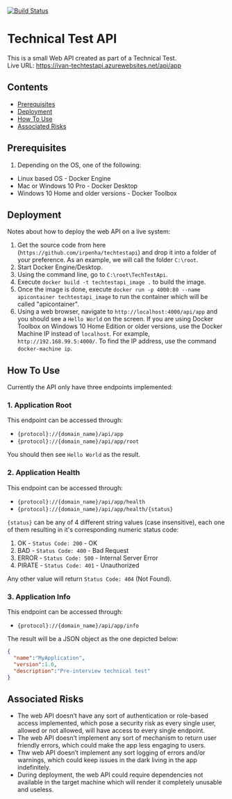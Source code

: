 [![Build Status](https://ivanpenadev.visualstudio.com/TechTestApi/_apis/build/status/TechTestApi-CI?branchName=master)](https://ivanpenadev.visualstudio.com/TechTestApi/_build/latest?definitionId=3&branchName=master)

# Technical Test API

This is a small Web API created as part of a Technical Test.\
Live URL: https://ivan-techtestapi.azurewebsites.net/api/app

## Contents

- [Prerequisites](#prerequisites)
- [Deployment](#deployment)
- [How To Use](#how-to-use)
- [Associated Risks](#associated-risks)


Prerequisites
-------------

1. Depending on the OS, one of the following:
  * Linux based OS - Docker Engine
  * Mac or Windows 10 Pro - Docker Desktop
  * Windows 10 Home and older versions - Docker Toolbox

Deployment
----------

Notes about how to deploy the web API on a live system:

1. Get the source code from here (```https://github.com/irpenha/techtestapi```) and drop it into a folder of your preference. As an example, we will call the folder ```C:\root```.
1. Start Docker Engine/Desktop.
1. Using the command line, go to ```C:\root\TechTestApi```.
1. Execute ```docker build -t techtestapi_image .``` to build the image.
1. Once the image is done, execute ```docker run -p 4000:80 --name apicontainer techtestapi_image``` to run the container which will be called "apicontainer".
1. Using a web browser, navigate to ```http://localhost:4000/api/app``` and you should see a ```Hello World``` on the screen. If you are using Docker Toolbox on Windows 10 Home Edition or older versions, use the Docker Machine IP instead of ```localhost```. For example, ```http://192.168.99.5:4000/```. To find the IP address, use the command ```docker-machine ip```.

How To Use
----------

Currently the API only have three endpoints implemented:

### 1. Application Root

This endpoint can be accessed through:

* ```{protocol}://{domain_name}/api/app```
* ```{protocol}://{domain_name}/api/app/root```

You should then see ```Hello World``` as the result.

### 2. Application Health

This endpoint can be accessed through:

* ```{protocol}://{domain_name}/api/app/health```
* ```{protocol}://{domain_name}/api/app/health/{status}```

```{status}``` can be any of 4 different string values (case insensitive), each one of them resulting in it's corresponding numeric status code:

1. OK - ```Status Code: 200``` - OK
1. BAD - ```Status Code: 400``` - Bad Request
1. ERROR - ```Status Code: 500``` - Internal Server Error
1. PIRATE - ```Status Code: 401``` - Unauthorized

Any other value will return ```Status Code: 404``` (Not Found).

### 3. Application Info

This endpoint can be accessed through:

* ```{protocol}://{domain_name}/api/app/info```

The result will be a JSON object as the one depicted below:

```json
{
  "name":"MyApplication",
  "version":1.0,
  "description":"Pre-interview technical test"
}
```

Associated Risks
----------------

* The web API doesn’t have any sort of authentication or role-based access implemented, which pose a security risk as every single user, allowed or not allowed, will have access to every single endpoint.
* The web API doesn’t implement any sort of mechanism to return user friendly errors, which could make the app less engaging to users.
* Thw web API doesn’t implement any sort logging of errors and/or warnings, which could keep issues in the dark living in the app indefinitely. 
* During deployment, the web API could require dependencies not available in the target machine which will render it completely unusable and useless.

